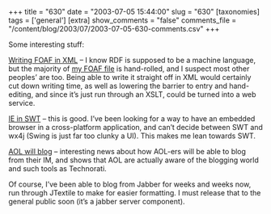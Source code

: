 +++
title = "630"
date = "2003-07-05 15:44:00"
slug = "630"
[taxonomies]
tags = ['general']
[extra]
show_comments = "false"
comments_file = "/content/blog/2003/07/2003-07-05-630-comments.csv"
+++

Some interesting stuff:

[Writing FOAF in XML](http://simonstl.com/projects/foaf-xml/) – I know RDF is supposed to be a machine language, but the majority of [my FOAF file](http://philwilson.org/philfoaf.rdf) is hand-rolled, and I suspect most other peoples’ are too. Being able to write it straight off in XML would certainly cut down writing time, as well as lowering the barrier to entry and hand-editing, and since it’s just run through an XSLT, could be turned into a web service.

[IE in SWT](http://www.freeroller.net/page/umlauf/20030703#ie_on_swt) – this is good. I’ve been looking for a way to have an embedded browser in a cross-platform application, and can’t decide between SWT and wx4j (Swing is just far too clunky a UI). This makes me lean towards SWT.

[AOL will blog](http://www.buzzmachine.com/archives/2003_07.html#004146) – interesting news about how AOL-ers will be able to blog from their IM, and shows that AOL are actually aware of the blogging world and such tools as Technorati.

Of course, I’ve been able to blog from Jabber for weeks and weeks now, run through JTextile to make for easier formatting. I must release that to the general public soon (it’s a jabber server component).

